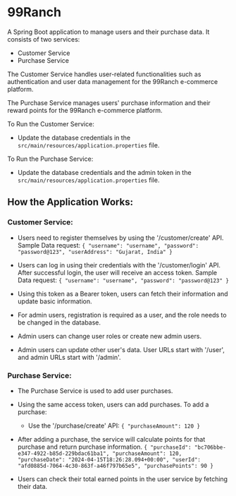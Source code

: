# 99Ranch

A Spring Boot application to manage users and their purchase data. It consists of two services:

- Customer Service
- Purchase Service

The Customer Service handles user-related functionalities such as authentication and user data management for the 99Ranch e-commerce platform.

The Purchase Service manages users' purchase information and their reward points for the 99Ranch e-commerce platform.

To Run the Customer Service:
- Update the database credentials in the `src/main/resources/application.properties` file.

To Run the Purchase Service:
- Update the database credentials and the admin token in the `src/main/resources/application.properties` file.

## How the Application Works:

### Customer Service:

- Users need to register themselves by using the '/customer/create' API.
    Sample Data request:
    `{
    "username": "username",
    "password": "password@123",
    "userAddress": "Gujarat, India"
    }`

- Users can log in using their credentials with the '/customer/login' API. After successful login, the user will receive an access token.
  Sample Data request:
  `{
  "username": "username",
  "password": "password@123"
  }`

- Using this token as a Bearer token, users can fetch their information and update basic information.

- For admin users, registration is required as a user, and the role needs to be changed in the database.

- Admin users can change user roles or create new admin users.

- Admin users can update other user's data. User URLs start with '/user', and admin URLs start with '/admin'.

### Purchase Service:

- The Purchase Service is used to add user purchases.

- Using the same access token, users can add purchases.
  To add a purchase:
    - Use the '/purchase/create' API:
      `{
      "purchaseAmount": 120
      }`
- After adding a purchase, the service will calculate points for that purchase and return purchase information.
  `{
  "purchaseId": "bc706bbe-e347-4922-b85d-229bdac61ba1",
  "purchaseAmount": 120,
  "purchaseDate": "2024-04-15T18:26:28.094+00:00",
  "userId": "afd0885d-7064-4c30-863f-a46f797b65e5",
  "purchasePoints": 90
  }`

- Users can check their total earned points in the user service by fetching their data.
